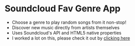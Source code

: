 Soundcloud Fav Genre App
==============================================

- Choose a genre to play random songs from it non-stop!
- Discover new music directly from artists themselves
- Uses Soundcloud's API and HTML5 native properties
- I worked a lot on this, please check it out by [clicking here](http://kdamball.com/soundbum)
